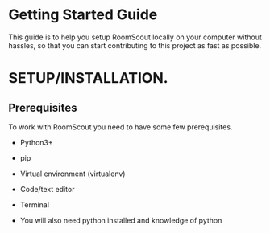 # Getting Started Guide
This guide is to help you setup RoomScout locally on your computer without hassles, so that you can start contributing to this project as fast as possible. 

# **SETUP/INSTALLATION.**
## Prerequisites
To work with RoomScout you need to have some few prerequisites.

- Python3+

- pip

- Virtual environment (virtualenv)

- Code/text editor

- Terminal

- You will also need python installed and knowledge of python
